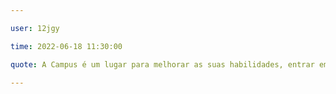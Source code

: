 ```yaml
---

user: 12jgy

time: 2022-06-18 11:30:00

quote: A Campus é um lugar para melhorar as suas habilidades, entrar em contato com novas tecnologias, ideias e pessoas. Assim, acredito que na Campus deve-se participar no máximo de coisas possíveis, além de simplesmente se abrir para ouvir coisas novas e inovadoras.

---
```

